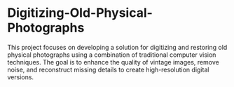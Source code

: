# Digitizing-Old-Physical-Photographs
This project focuses on developing a solution for digitizing and restoring old physical photographs using a combination of traditional computer vision techniques. The goal is to enhance the quality of vintage images, remove noise, and reconstruct missing details to create high-resolution digital versions.
